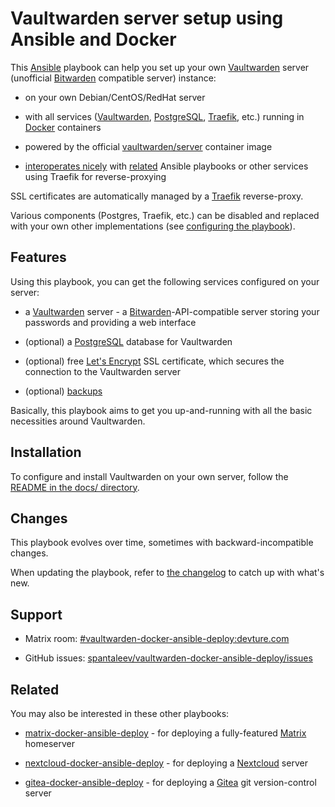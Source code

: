 # Vaultwarden server setup using Ansible and Docker

This [Ansible](https://www.ansible.com/) playbook can help you set up your own [Vaultwarden](https://github.com/dani-garcia/vaultwarden) server (unofficial [Bitwarden](https://bitwarden.com/) compatible server) instance:

- on your own Debian/CentOS/RedHat server

- with all services ([Vaultwarden](https://github.com/dani-garcia/vaultwarden), [PostgreSQL](https://www.postgresql.org/), [Traefik](https://traefik.io), etc.) running in [Docker](https://www.docker.com/) containers

- powered by the official [vaultwarden/server](https://hub.docker.com/r/vaultwarden/server) container image

- [interoperates nicely](docs/configuring-playbook-interoperability.md) with [related](#related) Ansible playbooks or other services using Traefik for reverse-proxying

SSL certificates are automatically managed by a [Traefik](https://traefik.io) reverse-proxy.

Various components (Postgres, Traefik, etc.) can be disabled and replaced with your own other implementations (see [configuring the playbook](docs/configuring-playbook.md)).


## Features

Using this playbook, you can get the following services configured on your server:

- a [Vaultwarden](https://github.com/dani-garcia/vaultwarden) server - a [Bitwarden](https://bitwarden.com/)-API-compatible server storing your passwords and providing a web interface

- (optional) a [PostgreSQL](https://www.postgresql.org/) database for Vaultwarden

- (optional) free [Let's Encrypt](https://letsencrypt.org/) SSL certificate, which secures the connection to the Vaultwarden server

- (optional) [backups](docs/configuring-playbook-backups.md)

Basically, this playbook aims to get you up-and-running with all the basic necessities around Vaultwarden.


## Installation

To configure and install Vaultwarden on your own server, follow the [README in the docs/ directory](docs/README.md).


## Changes

This playbook evolves over time, sometimes with backward-incompatible changes.

When updating the playbook, refer to [the changelog](CHANGELOG.md) to catch up with what's new.


## Support

- Matrix room: [#vaultwarden-docker-ansible-deploy:devture.com](https://matrix.to/#/#vaultwarden-docker-ansible-deploy:devture.com)

- GitHub issues: [spantaleev/vaultwarden-docker-ansible-deploy/issues](https://github.com/spantaleev/vaultwarden-docker-ansible-deploy/issues)


## Related

You may also be interested in these other playbooks:

- [matrix-docker-ansible-deploy](https://github.com/spantaleev/matrix-docker-ansible-deploy) - for deploying a fully-featured [Matrix](https://matrix.org) homeserver

- [nextcloud-docker-ansible-deploy](https://github.com/spantaleev/nextcloud-docker-ansible-deploy) - for deploying a [Nextcloud](https://nextcloud.com/) server

- [gitea-docker-ansible-deploy](https://github.com/spantaleev/gitea-docker-ansible-deploy) - for deploying a [Gitea](https://gitea.io/) git version-control server
